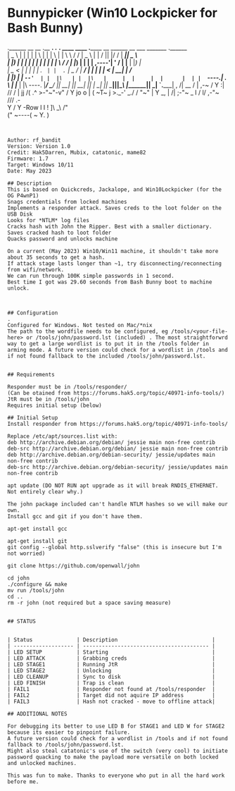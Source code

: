 # Bunnypicker (Win10 Lockpicker for Bash Bunny)
.______    __    __  .__   __. .__   __. ____    ____ .______    __    ______  __  ___  _______ .______      
|   _  \  |  |  |  | |  \ |  | |  \ |  | \   \  /   / |   _  \  |  |  /      ||  |/  / |   ____||   _  \     
|  |_)  | |  |  |  | |   \|  | |   \|  |  \   \/   /  |  |_)  | |  | |  ,----'|  '  /  |  |__   |  |_)  |    
|   _  <  |  |  |  | |  . `  | |  . `  |   \_    _/   |   ___/  |  | |  |     |    <   |   __|  |      /     
|  |_)  | |  `--'  | |  |\   | |  |\   |     |  |     |  |      |  | |  `----.|  .  \  |  |____ |  |\  \----.
|______/   \______/  |__| \__| |__| \__|     |__|     | _|      |__|  \______||__|\__\ |_______|| _| `._____|
         ,
        /|      __
       / |   ,-~ /
      Y :|  //  /
      | jj /( .^
      >-"~"-v"
     /       Y
    jo  o    |
   ( ~T~     j
    >._-' _./
   /   "~"  |
  Y     _,  |
 /| ;-"~ _  l
/ l/ ,-"~    \
\//\/      .- \
 Y        /    Y    -Row
 l       I     !
 ]\      _\    /"\
(" ~----( ~   Y.  )
~~~~~~~~~~~~~~~~~~~~~~~~~~

                                                                                                             
Author: rf_bandit
Version: Version 1.0
Credit: Hak5Darren, Mubix, catatonic, mame82
Firmware: 1.7
Target: Windows 10/11
Date: May 2023

## Description
This is based on Quickcreds, Jackalope, and Win10Lockpicker (for the OG P4wnP1)
Snags credentials from locked machines 
Implements a responder attack. Saves creds to the loot folder on the USB Disk
Looks for *NTLM* log files
Cracks hash with John the Ripper. Best with a smaller dictionary.
Saves cracked hash to loot folder
Quacks password and unlocks machine

On a current (May 2023) Win10/Win11 machine, it shouldn't take more about 35 seconds to get a hash.
If attack stage lasts longer than ~1, try disconnecting/reconnecting from wifi/network.
We can run through 100K simple passwords in 1 second.
Best time I got was 29.60 seconds from Bash Bunny boot to machine unlock.



## Configuration
.
Configured for Windows. Not tested on Mac/*nix
The path to the wordfile needs to be configured, eg /tools/<your-file-here> or /tools/john/password.lst (included) . The most straightforwrd way to get a large wordlist is to put it in the /tools folder in arming mode. A future version could check for a wordlist in /tools and if not found fallback to the included /tools/john/password.lst.
 

## Requirements

Responder must be in /tools/responder/
(Can be otained from https://forums.hak5.org/topic/40971-info-tools/)
JtR must be in /tools/john
Requires initial setup (below)

## Initial Setup
Install responder from https://forums.hak5.org/topic/40971-info-tools/

Replace /etc/apt/sources.list with:
deb http://archive.debian.org/debian/ jessie main non-free contrib
deb-src http://archive.debian.org/debian/ jessie main non-free contrib
deb http://archive.debian.org/debian-security/ jessie/updates main non-free contrib
deb-src http://archive.debian.org/debian-security/ jessie/updates main non-free contrib

apt update (DO NOT RUN apt upgrade as it will break RNDIS_ETHERNET. Not entirely clear why.)

The john package included can't handle NTLM hashes so we will make our own. 
Install gcc and git if you don't have them.

apt-get install gcc

apt-get install git
git config --global http.sslverify "false" (this is insecure but I'm not worried)

git clone https://github.com/openwall/john

cd john
./configure && make
mv run /tools/john
cd ..
rm -r john (not required but a space saving measure)


## STATUS


| Status              | Description                              |
| ------------------- | ---------------------------------------- |
| LED SETUP           | Starting                                 |
| LED ATTACK          | Grabbing creds                           |
| LED STAGE1          | Running JtR                              |
| LED STAGE2          | Unlocking                                |
| LED CLEANUP         | Sync to disk                             |                               
| LED FINISH          | Trap is clean                            |   
| FAIL1               | Responder not found at /tools/responder  |
| FAIL2               | Target did not aquire IP address         |
| FAIL3               | Hash not cracked - move to offline attack|

## ADDITIONAL NOTES

For debugging its better to use LED B for STAGE1 and LED W for STAGE2 because its easier to pinpoint failure.
A future version could check for a wordlist in /tools and if not found fallback to /tools/john/password.lst.
Might also steal catatonic's use of the switch (very cool) to initiate password quacking to make the payload more versatile on both locked
and unlocked machines.

This was fun to make. Thanks to everyone who put in all the hard work before me.
 
